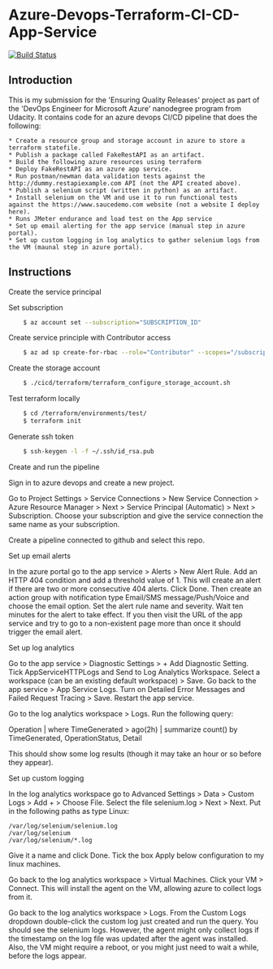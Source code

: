 # Azure-Devops-Terraform-CI-CD-App-Service



[![Build Status](https://dev.azure.com/EnsureQualityReleases/EnsureQualityReleases/_apis/build/status/magrathj.Azure-Devops-Terraform-CI-CD-App-Service%20(1)?branchName=main)](https://dev.azure.com/EnsureQualityReleases/EnsureQualityReleases/_build/latest?definitionId=3&branchName=main)

## Introduction

This is my submission for the 'Ensuring Quality Releases' project as part of the 'DevOps Engineer for Microsoft Azure' nanodegree program from Udacity. It contains code for an azure devops CI/CD pipeline that does the following:

    * Create a resource group and storage account in azure to store a terraform statefile.
    * Publish a package called FakeRestAPI as an artifact.
    * Build the following azure resources using terraform
    * Deploy FakeRestAPI as an azure app service.
    * Run postman/newman data validation tests against the http://dummy.restapiexample.com API (not the API created above).
    * Publish a selenium script (written in python) as an artifact.
    * Install selenium on the VM and use it to run functional tests against the https://www.saucedemo.com website (not a website I deploy here).
    * Runs JMeter endurance and load test on the App service
    * Set up email alerting for the app service (manual step in azure portal).
    * Set up custom logging in log analytics to gather selenium logs from the VM (maunal step in azure portal).



## Instructions
Create the service principal


Set subscription 
```bash
    $ az account set --subscription="SUBSCRIPTION_ID" 
```

Create service principle with Contributor access 
```bash
    $ az ad sp create-for-rbac --role="Contributor" --scopes="/subscriptions/SUBSCRIPTION_ID"
```


Create the storage account
```bash
    $ ./cicd/terraform/terraform_configure_storage_account.sh
```

Test terraform locally
```bash
    $ cd /terraform/environments/test/
    $ terraform init
```

Generate ssh token
```bash
    $ ssh-keygen -l -f ~/.ssh/id_rsa.pub
```


Create and run the pipeline

Sign in to azure devops and create a new project.

Go to Project Settings > Service Connections > New Service Connection > Azure Resource Manager > Next > Service Principal (Automatic) > Next > Subscription. Choose your subscription and give the service connection the same name as your subscription.

Create a pipeline connected to github and select this repo.

Set up email alerts

In the azure portal go to the app service > Alerts > New Alert Rule. Add an HTTP 404 condition and add a threshold value of 1. This will create an alert if there are two or more consecutive 404 alerts. Click Done. Then create an action group with notification type Email/SMS message/Push/Voice and choose the email option. Set the alert rule name and severity. Wait ten minutes for the alert to take effect. If you then visit the URL of the app service and try to go to a non-existent page more than once it should trigger the email alert.

Set up log analytics

Go to the app service > Diagnostic Settings > + Add Diagnostic Setting. Tick AppServiceHTTPLogs and Send to Log Analytics Workspace. Select a workspace (can be an existing default workspace) > Save. Go back to the app service > App Service Logs. Turn on Detailed Error Messages and Failed Request Tracing > Save. Restart the app service.

Go to the log analytics workspace > Logs. Run the following query:

Operation
| where TimeGenerated > ago(2h)
| summarize count() by TimeGenerated, OperationStatus, Detail

This should show some log results (though it may take an hour or so before they appear).

Set up custom logging

In the log analytics workspace go to Advanced Settings > Data > Custom Logs > Add + > Choose File. Select the file selenium.log > Next > Next. Put in the following paths as type Linux:

    /var/log/selenium/selenium.log
    /var/log/selenium
    /var/log/selenium/*.log

Give it a name and click Done. Tick the box Apply below configuration to my linux machines.

Go back to the log analytics workspace > Virtual Machines. Click your VM > Connect. This will install the agent on the VM, allowing azure to collect logs from it.

Go back to the log analytics workspace > Logs. From the Custom Logs dropdown double-click the custom log just created and run the query. You should see the selenium logs. However, the agent might only collect logs if the timestamp on the log file was updated after the agent was installed. Also, the VM might require a reboot, or you might just need to wait a while, before the logs appear.